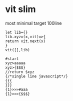 # vit slim
most minimal
target 100line
```
let lib={}
lib.xyz=(x,vit)=>{
return vit.next(x)
}
vit([],lib)

```
```
#start
xyz>aaaaa
xyz>{$$$}
//return $xyz
{/*single line javascript*/}
{{{
}}}
{1}>>>#aaa
{1}>>>{$$$}

```

